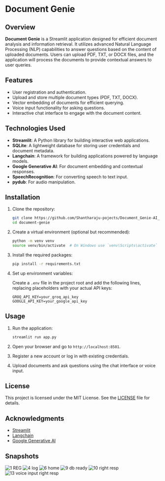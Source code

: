 # Document Genie

## Overview

**Document Genie** is a Streamlit application designed for efficient document analysis and information retrieval. It utilizes advanced Natural Language Processing (NLP) capabilities to answer questions based on the content of uploaded documents. Users can upload PDF, TXT, or DOCX files, and the application will process the documents to provide contextual answers to user queries.

## Features

- User registration and authentication.
- Upload and store multiple document types (PDF, TXT, DOCX).
- Vector embedding of documents for efficient querying.
- Voice input functionality for asking questions.
- Interactive chat interface to engage with the document content.

## Technologies Used

- **Streamlit**: A Python library for building interactive web applications.
- **SQLite**: A lightweight database for storing user credentials and document metadata.
- **Langchain**: A framework for building applications powered by language models.
- **Google Generative AI**: For document embedding and contextual responses.
- **SpeechRecognition**: For converting speech to text input.
- **pydub**: For audio manipulation.

## Installation

1. Clone the repository:

   ```bash
   git clone https://github.com/Shantharaju-pojects/Document_Genie-AI_chatbot.git
   cd document-genie
   ```

2. Create a virtual environment (optional but recommended):

   ```bash
   python -m venv venv
   source venv/bin/activate  # On Windows use `venv\Scripts\activate`
   ```

3. Install the required packages:

   ```bash
   pip install -r requirements.txt
   ```

4. Set up environment variables:

   Create a `.env` file in the project root and add the following lines, replacing placeholders with your actual API keys:

   ```plaintext
   GROQ_API_KEY=your_groq_api_key
   GOOGLE_API_KEY=your_google_api_key
   ```

## Usage

1. Run the application:

   ```bash
   streamlit run app.py
   ```

2. Open your browser and go to `http://localhost:8501`.

3. Register a new account or log in with existing credentials.

4. Upload documents and ask questions using the chat interface or voice input.

## License

This project is licensed under the MIT License. See the [LICENSE](LICENSE) file for details.

## Acknowledgments

- [Streamlit](https://streamlit.io/)
- [Langchain](https://langchain.readthedocs.io/en/latest/)
- [Google Generative AI](https://cloud.google.com/generative-ai)

## Snapshots

![1  REG ](https://github.com/user-attachments/assets/5b1a36b7-1e14-4c51-a62a-ef657b7675bd)
![4  log](https://github.com/user-attachments/assets/ad290d08-92d9-483a-941b-f52de968cfd3)
![6  home](https://github.com/user-attachments/assets/2db3b787-a9a9-4089-abb4-20356af4070c)
![9  db ready](https://github.com/user-attachments/assets/932adbd5-fffb-4181-8e11-0e524c14d14b)
![10  right resp](https://github.com/user-attachments/assets/a7c797a5-4a6a-43f5-ac92-1494d5898d71)
![13  voice input right resp](https://github.com/user-attachments/assets/1ac86391-02ab-4834-ac5c-8237b9fb4c22)
















